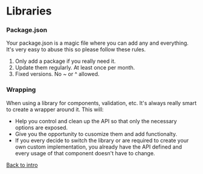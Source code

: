 # Libraries

### Package.json
Your package.json is a magic file where you can add any and everything. It's very easy to abuse this so please follow these rules.

1. Only add a package if you really need it.
2. Update them regularly. At least once per month.
3. Fixed versions. No ~ or ^ allowed.

### Wrapping
When using a library for components, validation, etc. It's always really smart to create a wrapper around it. This will:
- Help you control and clean up the API so that only the necessary options are exposed.
- Give you the opportunity to cusomize them and add functionalty.
- If you every decide to switch the library or are required to create your own custom implementation, you already have the API defined and every usage of that component doesn't have to change.

[Back to intro](README.md)
